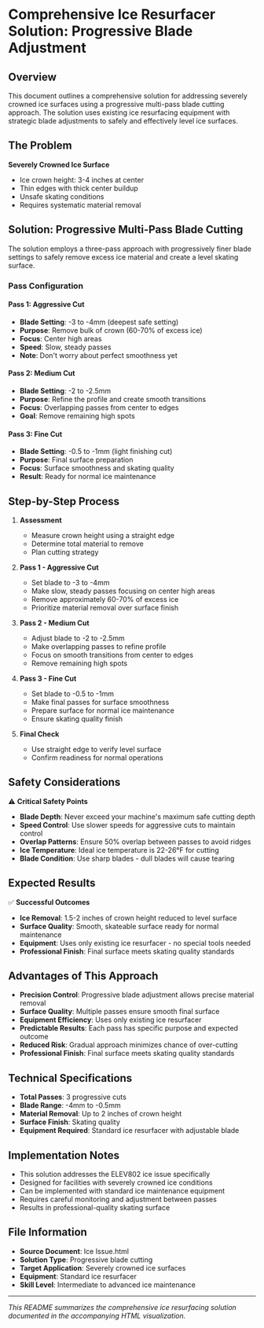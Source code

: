 # Comprehensive Ice Resurfacer Solution: Progressive Blade Adjustment

## Overview

This document outlines a comprehensive solution for addressing severely crowned ice surfaces using a progressive multi-pass blade cutting approach. The solution uses existing ice resurfacing equipment with strategic blade adjustments to safely and effectively level ice surfaces.

## The Problem

**Severely Crowned Ice Surface**
- Ice crown height: 3-4 inches at center
- Thin edges with thick center buildup
- Unsafe skating conditions
- Requires systematic material removal

## Solution: Progressive Multi-Pass Blade Cutting

The solution employs a three-pass approach with progressively finer blade settings to safely remove excess ice material and create a level skating surface.

### Pass Configuration

#### Pass 1: Aggressive Cut
- **Blade Setting**: -3 to -4mm (deepest safe setting)
- **Purpose**: Remove bulk of crown (60-70% of excess ice)
- **Focus**: Center high areas
- **Speed**: Slow, steady passes
- **Note**: Don't worry about perfect smoothness yet

#### Pass 2: Medium Cut
- **Blade Setting**: -2 to -2.5mm
- **Purpose**: Refine the profile and create smooth transitions
- **Focus**: Overlapping passes from center to edges
- **Goal**: Remove remaining high spots

#### Pass 3: Fine Cut
- **Blade Setting**: -0.5 to -1mm (light finishing cut)
- **Purpose**: Final surface preparation
- **Focus**: Surface smoothness and skating quality
- **Result**: Ready for normal ice maintenance

## Step-by-Step Process

1. **Assessment**
   - Measure crown height using a straight edge
   - Determine total material to remove
   - Plan cutting strategy

2. **Pass 1 - Aggressive Cut**
   - Set blade to -3 to -4mm
   - Make slow, steady passes focusing on center high areas
   - Remove approximately 60-70% of excess ice
   - Prioritize material removal over surface finish

3. **Pass 2 - Medium Cut**
   - Adjust blade to -2 to -2.5mm
   - Make overlapping passes to refine profile
   - Focus on smooth transitions from center to edges
   - Remove remaining high spots

4. **Pass 3 - Fine Cut**
   - Set blade to -0.5 to -1mm
   - Make final passes for surface smoothness
   - Prepare surface for normal ice maintenance
   - Ensure skating quality finish

5. **Final Check**
   - Use straight edge to verify level surface
   - Confirm readiness for normal operations

## Safety Considerations

⚠️ **Critical Safety Points**

- **Blade Depth**: Never exceed your machine's maximum safe cutting depth
- **Speed Control**: Use slower speeds for aggressive cuts to maintain control
- **Overlap Patterns**: Ensure 50% overlap between passes to avoid ridges
- **Ice Temperature**: Ideal ice temperature is 22-26°F for cutting
- **Blade Condition**: Use sharp blades - dull blades will cause tearing

## Expected Results

✅ **Successful Outcomes**

- **Ice Removal**: 1.5-2 inches of crown height reduced to level surface
- **Surface Quality**: Smooth, skateable surface ready for normal maintenance
- **Equipment**: Uses only existing ice resurfacer - no special tools needed
- **Professional Finish**: Final surface meets skating quality standards

## Advantages of This Approach

- **Precision Control**: Progressive blade adjustment allows precise material removal
- **Surface Quality**: Multiple passes ensure smooth final surface
- **Equipment Efficiency**: Uses only existing ice resurfacer
- **Predictable Results**: Each pass has specific purpose and expected outcome
- **Reduced Risk**: Gradual approach minimizes chance of over-cutting
- **Professional Finish**: Final surface meets skating quality standards

## Technical Specifications

- **Total Passes**: 3 progressive cuts
- **Blade Range**: -4mm to -0.5mm
- **Material Removal**: Up to 2 inches of crown height
- **Surface Finish**: Skating quality
- **Equipment Required**: Standard ice resurfacer with adjustable blade

## Implementation Notes

- This solution addresses the ELEV802 ice issue specifically
- Designed for facilities with severely crowned ice conditions
- Can be implemented with standard ice maintenance equipment
- Requires careful monitoring and adjustment between passes
- Results in professional-quality skating surface

## File Information

- **Source Document**: Ice Issue.html
- **Solution Type**: Progressive blade cutting
- **Target Application**: Severely crowned ice surfaces
- **Equipment**: Standard ice resurfacer
- **Skill Level**: Intermediate to advanced ice maintenance

---

*This README summarizes the comprehensive ice resurfacing solution documented in the accompanying HTML visualization.*